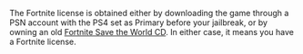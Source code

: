 The Fortnite license is obtained either by downloading the game through a PSN account with the PS4 set as Primary before your jailbreak, or by owning an old [Fortnite Save the World CD](obsidian://open?vault=Ps4%20Modding%20Guide&file=Media%2FFortniteCD.jpg). In either case, it means you have a Fortnite license.
